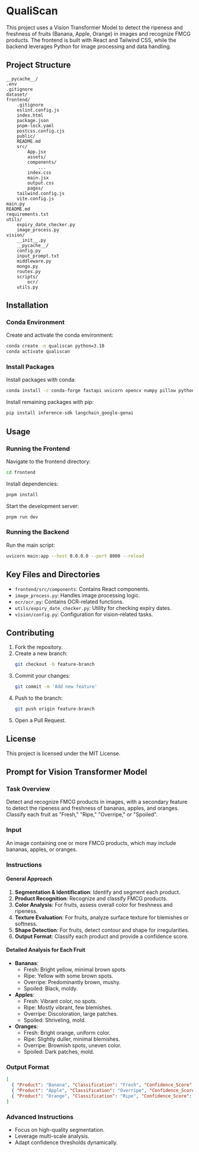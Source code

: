 # QualiScan

This project uses a Vision Transformer Model to detect the ripeness and freshness of fruits (Banana, Apple, Orange) in images and recognize FMCG products. The frontend is built with React and Tailwind CSS, while the backend leverages Python for image processing and data handling.

## Project Structure

```
__pycache__/
.env
.gitignore
dataset/
frontend/
    .gitignore
    eslint.config.js
    index.html
    package.json
    pnpm-lock.yaml
    postcss.config.cjs
    public/
    README.md
    src/
        App.jsx
        assets/
        components/
            ...
        index.css
        main.jsx
        output.css
        pages/
    tailwind.config.js
    vite.config.js
main.py
README.md
requirements.txt
utils/
    expiry_date_checker.py
    image_process.py
vision/
    __init__.py
    __pycache__/
    config.py
    input_prompt.txt
    middleware.py
    mongo.py
    routes.py
    scripts/
        ocr/
    utils.py
```

## Installation

### Conda Environment

Create and activate the conda environment:
```sh
conda create -n qualiscan python=3.10
conda activate qualiscan
```

### Install Packages

Install packages with conda:
```sh
conda install -c conda-forge fastapi uvicorn opencv numpy pillow python-dotenv
```

Install remaining packages with pip:
```sh
pip install inference-sdk langchain_google-genai
```

## Usage

### Running the Frontend

Navigate to the frontend directory:
```sh
cd frontend
```

Install dependencies:
```sh
pnpm install
```

Start the development server:
```sh
pnpm run dev
```

### Running the Backend

Run the main script:
```sh
uvicorn main:app --host 0.0.0.0 --port 8000 --reload
```

## Key Files and Directories

- `frontend/src/components`: Contains React components.
- `image_process.py`: Handles image processing logic.
- `ocr/ocr.py`: Contains OCR-related functions.
- `utils/expiry_date_checker.py`: Utility for checking expiry dates.
- `vision/config.py`: Configuration for vision-related tasks.

## Contributing

1. Fork the repository.
2. Create a new branch:
    ```sh
    git checkout -b feature-branch
    ```
3. Commit your changes:
    ```sh
    git commit -m 'Add new feature'
    ```
4. Push to the branch:
    ```sh
    git push origin feature-branch
    ```
5. Open a Pull Request.

## License

This project is licensed under the MIT License.

## Prompt for Vision Transformer Model

### Task Overview

Detect and recognize FMCG products in images, with a secondary feature to detect the ripeness and freshness of bananas, apples, and oranges. Classify each fruit as "Fresh," "Ripe," "Overripe," or "Spoiled".

### Input

An image containing one or more FMCG products, which may include bananas, apples, or oranges.

### Instructions

#### General Approach

1. **Segmentation & Identification**: Identify and segment each product.
2. **Product Recognition**: Recognize and classify FMCG products.
3. **Color Analysis**: For fruits, assess overall color for freshness and ripeness.
4. **Texture Evaluation**: For fruits, analyze surface texture for blemishes or softness.
5. **Shape Detection**: For fruits, detect contour and shape for irregularities.
6. **Output Format**: Classify each product and provide a confidence score.

#### Detailed Analysis for Each Fruit

- **Bananas**:
  - Fresh: Bright yellow, minimal brown spots.
  - Ripe: Yellow with some brown spots.
  - Overripe: Predominantly brown, mushy.
  - Spoiled: Black, moldy.
- **Apples**:
  - Fresh: Vibrant color, no spots.
  - Ripe: Mostly vibrant, few blemishes.
  - Overripe: Discoloration, large patches.
  - Spoiled: Shriveling, mold.
- **Oranges**:
  - Fresh: Bright orange, uniform color.
  - Ripe: Slightly duller, minimal blemishes.
  - Overripe: Brownish spots, uneven color.
  - Spoiled: Dark patches, mold.

### Output Format

```json
[
  { "Product": "Banana", "Classification": "Fresh", "Confidence_Score": 0.95 },
  { "Product": "Apple", "Classification": "Overripe", "Confidence_Score": 0.85 },
  { "Product": "Orange", "Classification": "Ripe", "Confidence_Score": 0.92 }
]
```

### Advanced Instructions

- Focus on high-quality segmentation.
- Leverage multi-scale analysis.
- Adapt confidence thresholds dynamically.